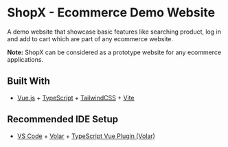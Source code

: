 # ShopX - Ecommerce Demo Website

A demo website that showcase basic features like searching product, log in and add to cart which are part of any ecommerce website.

**Note:** ShopX can be considered as a prototype website for any ecommerce applications. 

## Built With

- [Vue.js](https://vuejs.org/) + [TypeScript](https://www.typescriptlang.org/) + [TailwindCSS](https://tailwindcss.com/) + [Vite](https://vitejs.dev/)

## Recommended IDE Setup

- [VS Code](https://code.visualstudio.com/) + [Volar](https://marketplace.visualstudio.com/items?itemName=Vue.volar) + [TypeScript Vue Plugin (Volar)](https://marketplace.visualstudio.com/items?itemName=Vue.vscode-typescript-vue-plugin)
